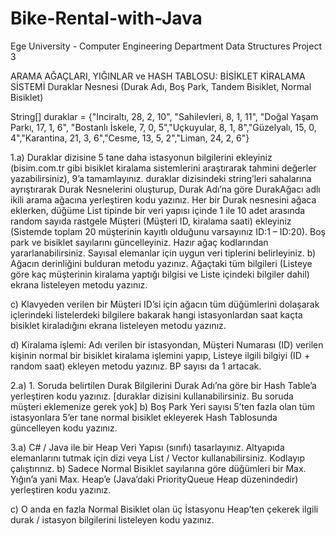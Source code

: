 # Bike-Rental-with-Java
Ege University - Computer Engineering Department Data Structures Project 3

ARAMA AĞAÇLARI, YIĞINLAR ve HASH TABLOSU: BİSİKLET KİRALAMA SİSTEMİ
Duraklar Nesnesi (Durak Adı, Boş Park, Tandem Bisiklet, Normal Bisiklet)

String[] duraklar = {"Inciraltı, 28, 2, 10", "Sahilevleri, 8, 1, 11", "Doğal Yaşam Parkı, 17, 1, 6", "Bostanlı İskele, 7, 0, 5","Uçkuyular, 8, 1, 8","Güzelyalı, 15, 0, 4","Karantina, 21, 3, 6","Cesme, 13, 5, 2","Liman, 24, 2, 6"}
         
1.a) Duraklar dizisine 5 tane daha istasyonun bilgilerini ekleyiniz (bisim.com.tr gibi bisiklet kiralama sistemlerini araştırarak tahmini değerler yazabilirsiniz), 9’a tamamlayınız. duraklar dizisindeki string’leri sahalarına ayrıştırarak Durak Nesnelerini oluşturup, Durak Adı’na göre DurakAğacı adlı ikili arama ağacına yerleştiren kodu yazınız. Her bir Durak nesnesini ağaca eklerken, düğüme List tipinde bir veri yapısı içinde 1 ile 10 adet arasında random sayıda rastgele Müşteri (Müşteri ID, kiralama saati) ekleyiniz (Sistemde toplam 20 müşterinin kayıtlı olduğunu varsayınız ID:1 – ID:20). Boş park ve bisiklet sayılarını güncelleyiniz. Hazır ağaç kodlarından yararlanabilirsiniz. Sayısal elemanlar için uygun veri tiplerini belirleyiniz.
b) Ağacın derinliğini bulduran metodu yazınız. Ağaçtaki tüm bilgileri (Listeye göre kaç müşterinin kiralama yaptığı bilgisi ve Liste içindeki bilgiler dahil) ekrana listeleyen metodu yazınız.

c) Klavyeden verilen bir Müşteri ID’si için ağacın tüm düğümlerini dolaşarak içlerindeki listelerdeki bilgilere bakarak hangi istasyonlardan saat kaçta bisiklet kiraladığını ekrana listeleyen metodu yazınız.

d) Kiralama işlemi: Adı verilen bir istasyondan, Müşteri Numarası (ID) verilen kişinin normal bir bisiklet kiralama işlemini yapıp, Listeye ilgili bilgiyi (ID + random saat) ekleyen metodu yazınız. BP sayısı da 1 artacak.

2.a) 1. Soruda belirtilen Durak Bilgilerini Durak Adı’na göre bir Hash Table’a yerleştiren kodu yazınız. [duraklar dizisini kullanabilirsiniz. Bu soruda müşteri eklemenize gerek yok]
b) Boş Park Yeri sayısı 5’ten fazla olan tüm istasyonlara 5’er tane normal bisiklet ekleyerek Hash Tablosunda güncelleyen kodu yazınız.

3.a) C# / Java ile bir Heap Veri Yapısı (sınıfı) tasarlayınız. Altyapıda elemanlarını tutmak için dizi veya List / Vector kullanabilirsiniz. Kodlayıp çalıştırınız.
b) Sadece Normal Bisiklet sayılarına göre düğümleri bir Max. Yığın’a yani Max. Heap’e (Java’daki PriorityQueue Heap düzenindedir) yerleştiren kodu yazınız.

c) O anda en fazla Normal Bisiklet olan üç İstasyonu Heap’ten çekerek ilgili durak / istasyon bilgilerini listeleyen kodu yazınız.

